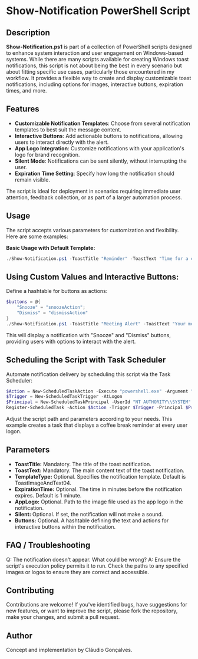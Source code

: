 # Show-Notification PowerShell Script
## Description
**Show-Notification.ps1** is part of a collection of PowerShell scripts designed to enhance system interaction and user engagement on Windows-based systems. While there are many scripts available for creating Windows toast notifications, this script is not about being the best in every scenario but about fitting specific use cases, particularly those encountered in my workflow. It provides a flexible way to create and display customizable toast notifications, including options for images, interactive buttons, expiration times, and more.

## Features
- **Customizable Notification Templates**: Choose from several notification templates to best suit the message content.
- **Interactive Buttons**: Add actionable buttons to notifications, allowing users to interact directly with the alert.
- **App Logo Integration**: Customize notifications with your application's logo for brand recognition.
- **Silent Mode**: Notifications can be sent silently, without interrupting the user.
- **Expiration Time Setting**: Specify how long the notification should remain visible.

The script is ideal for deployment in scenarios requiring immediate user attention, feedback collection, or as part of a larger automation process.

## Usage
The script accepts various parameters for customization and flexibility. Here are some examples:

**Basic Usage with Default Template:**

```powershell
./Show-Notification.ps1 -ToastTitle "Reminder" -ToastText "Time for a coffee break!"
```
## Using Custom Values and Interactive Buttons:
Define a hashtable for buttons as actions:
```powershell
$buttons = @{
    "Snooze" = "snoozeAction";
    "Dismiss" = "dismissAction"
}
./Show-Notification.ps1 -ToastTitle "Meeting Alert" -ToastText "Your meeting starts in 10 minutes." -Buttons $buttons
```
This will display a notification with "Snooze" and "Dismiss" buttons, providing users with options to interact with the alert.
## Scheduling the Script with Task Scheduler
Automate notification delivery by scheduling this script via the Task Scheduler:
```powershell
$Action = New-ScheduledTaskAction -Execute "powershell.exe" -Argument "-File C:\\path\\to\\Show-Notification.ps1 -ToastTitle 'Reminder' -ToastText 'Time for a coffee break!'"
$Trigger = New-ScheduledTaskTrigger -AtLogon
$Principal = New-ScheduledTaskPrincipal -UserId "NT AUTHORITY\\SYSTEM" -LogonType ServiceAccount -RunLevel Highest
Register-ScheduledTask -Action $Action -Trigger $Trigger -Principal $Principal -TaskName "CoffeeBreakReminder" -Description "Displays a coffee break reminder notification at user logon."
```
Adjust the script path and parameters according to your needs. This example creates a task that displays a coffee break reminder at every user logon.
## Parameters
- **ToastTitle:** Mandatory. The title of the toast notification.
- **ToastText:** Mandatory. The main content text of the toast notification.
- **TemplateType:** Optional. Specifies the notification template. Default is ToastImageAndText04.
- **ExpirationTime:** Optional. The time in minutes before the notification expires. Default is 1 minute.
- **AppLogo:** Optional. Path to the image file used as the app logo in the notification.
- **Silent:** Optional. If set, the notification will not make a sound.
- **Buttons:** Optional. A hashtable defining the text and actions for interactive buttons within the notification.
## FAQ / Troubleshooting
Q: The notification doesn't appear. What could be wrong?
A: Ensure the script's execution policy permits it to run. Check the paths to any specified images or logos to ensure they are correct and accessible.
## Contributing
Contributions are welcome! If you've identified bugs, have suggestions for new features, or want to improve the script, please fork the repository, make your changes, and submit a pull request.
## Author
Concept and implementation by Cláudio Gonçalves.
